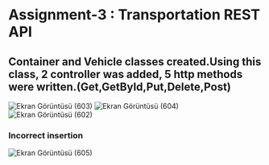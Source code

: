 # Assignment-3 : Transportation REST API
## Container and Vehicle classes created.Using this class, 2 controller was added, 5 http methods were written.(Get,GetById,Put,Delete,Post) 
![Ekran Görüntüsü (603)](https://user-images.githubusercontent.com/63016233/187091918-153a2ec2-14a4-4b4b-b90d-43e35e227193.png)
![Ekran Görüntüsü (604)](https://user-images.githubusercontent.com/63016233/187091955-50339d70-03f3-4acd-b586-3c0c73d83037.png)
![Ekran Görüntüsü (602)](https://user-images.githubusercontent.com/63016233/187091968-82aa5271-5dc3-4abc-a053-f660f69e34c2.png)
### Incorrect insertion
![Ekran Görüntüsü (605)](https://user-images.githubusercontent.com/63016233/187092055-9fa9424d-afa2-483c-9553-f0010b1b815e.png)
